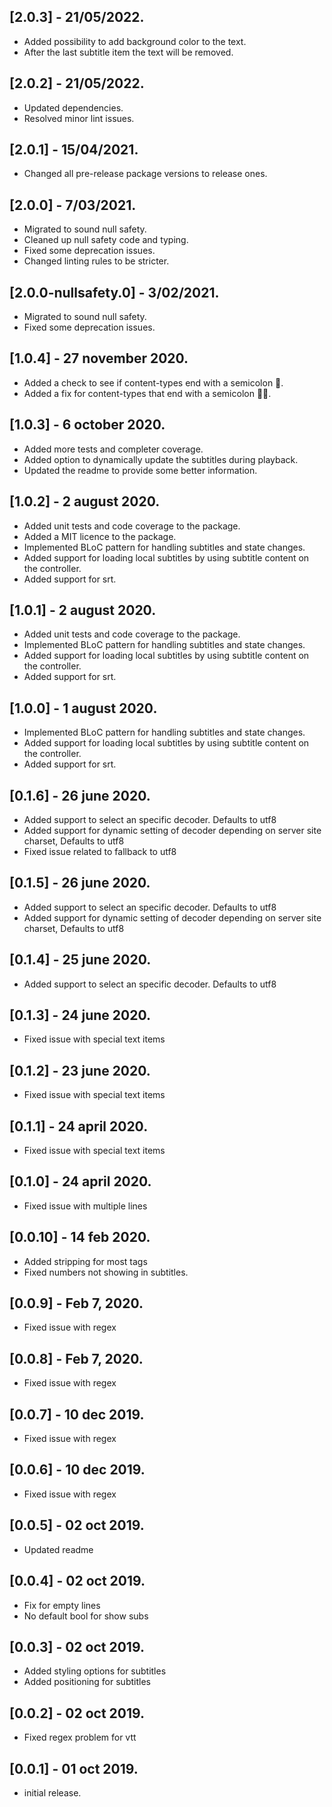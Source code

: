 ## [2.0.3] - 21/05/2022.

* Added possibility to add background color to the text.
* After the last subtitle item the text will be removed.

## [2.0.2] - 21/05/2022.

* Updated dependencies. 
* Resolved minor lint issues.

## [2.0.1] - 15/04/2021.

* Changed all pre-release package versions to release ones.

## [2.0.0] - 7/03/2021.

* Migrated to sound null safety.
* Cleaned up null safety code and typing.
* Fixed some deprecation issues.
* Changed linting rules to be stricter.

## [2.0.0-nullsafety.0] - 3/02/2021.

* Migrated to sound null safety.
* Fixed some deprecation issues.

## [1.0.4] - 27 november 2020.

* Added a check to see if content-types end with a semicolon 👀.  
* Added a fix for content-types that end with a semicolon 👨‍🔧.

## [1.0.3] - 6 october 2020.

* Added more tests and completer coverage.
* Added option to dynamically update the subtitles during playback. 
* Updated the readme to provide some better information.

## [1.0.2] - 2 august 2020.

* Added unit tests and code coverage to the package.
* Added a MIT licence to the package.
* Implemented BLoC pattern for handling subtitles and state changes.
* Added support for loading local subtitles by using subtitle content on the controller.
* Added support for srt.

## [1.0.1] - 2 august 2020.

* Added unit tests and code coverage to the package.
* Implemented BLoC pattern for handling subtitles and state changes.
* Added support for loading local subtitles by using subtitle content on the controller.
* Added support for srt.

## [1.0.0] - 1 august 2020.

* Implemented BLoC pattern for handling subtitles and state changes.
* Added support for loading local subtitles by using subtitle content on the controller.
* Added support for srt.

## [0.1.6] - 26 june 2020.

* Added support to select an specific decoder. Defaults to utf8
* Added support for dynamic setting of decoder depending on server site charset, Defaults to utf8
* Fixed issue related to fallback to utf8

## [0.1.5] - 26 june 2020.

* Added support to select an specific decoder. Defaults to utf8
* Added support for dynamic setting of decoder depending on server site charset, Defaults to utf8

## [0.1.4] - 25 june 2020.

* Added support to select an specific decoder. Defaults to utf8

## [0.1.3] - 24 june 2020.

* Fixed issue with special text items

## [0.1.2] - 23 june 2020.

* Fixed issue with special text items

## [0.1.1] - 24 april 2020.

* Fixed issue with special text items

## [0.1.0] - 24 april 2020.

* Fixed issue with multiple lines

## [0.0.10] - 14 feb 2020.

* Added stripping for most tags
* Fixed numbers not showing in subtitles.

## [0.0.9] - Feb 7, 2020.

* Fixed issue with regex

## [0.0.8] - Feb 7, 2020.

* Fixed issue with regex

## [0.0.7] - 10 dec 2019.

* Fixed issue with regex

## [0.0.6] - 10 dec 2019.

* Fixed issue with regex

## [0.0.5] - 02 oct 2019.

* Updated readme 

## [0.0.4] - 02 oct 2019.

* Fix for empty lines
* No default bool for show subs

## [0.0.3] - 02 oct 2019.

* Added styling options for subtitles 
* Added positioning for subtitles 

## [0.0.2] - 02 oct 2019.

* Fixed regex problem for vtt

## [0.0.1] - 01 oct 2019.

* initial release.
